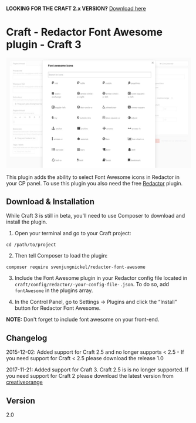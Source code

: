 **LOOKING FOR THE CRAFT 2.x VERSION?** [Download here](https://github.com/creativeorange/Craft-redactor-font-awesome/archive/1.1.zip)


# Craft - Redactor Font Awesome plugin - Craft 3

![Image of Craft Redactor Font Awesome](./coFontAwesomePreview.jpg)

This plugin adds the ability to select Font Awesome icons in Redactor in your CP panel. To use this plugin you also need the free [Redactor](https://github.com/craftcms/redactor) plugin. 

## Download & Installation

While Craft 3 is still in beta, you'll need to use Composer to download and install the plugin.

1. Open your terminal and go to your Craft project:

```
cd /path/to/project
```

2. Then tell Composer to load the plugin:

```
composer require svenjungnickel/redactor-font-awesome
```

3. Include the Font Awesome plugin in your Redactor config file located in `craft/config/redactor/-your-config-file-.json`. To do so, add `fontAwesome` in the plugins array.

4. In the Control Panel, go to Settings → Plugins and click the “Install” button for Redactor Font Awesome.

**NOTE:** Don't forget to include font awesome on your front-end. 


## Changelog

2015-12-02: Added support for Craft 2.5 and no longer supports < 2.5 - If you need support for Craft < 2.5 please download the release 1.0

2017-11-21: Added support for Craft 3. Craft 2.5 is is no longer supported. If you need support for Craft 2 please download the latest version from [creativeorange](https://github.com/creativeorange/Craft-redactor-font-awesome)

## Version
2.0
